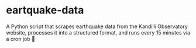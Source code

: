# eartquake-data
A Python script that scrapes earthquake data from the Kandilli Observatory website, processes it into a structured format, and runs every 15 minutes via a cron job 🚀
